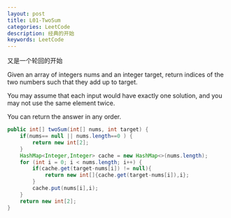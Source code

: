 ```yaml
---
layout: post
title: L01-TwoSum
categories: LeetCode
description: 经典的开始
keywords: LeetCode
---  
```


 又是一个轮回的开始

Given an array of integers nums and an integer target, return indices of the two numbers such that they add up to target.   

You may assume that each input would have exactly one solution, and you may not use the same element twice.   

You can return the answer in any order.


~~~java
public int[] twoSum(int[] nums, int target) {
    if(nums== null || nums.length==0 ) {
        return new int[2];
    }
    HashMap<Integer,Integer> cache = new HashMap<>(nums.length);
    for (int i = 0; i < nums.length; i++) {
        if(cache.get(target-nums[i]) != null){
            return new int[]{cache.get(target-nums[i]),i};
        }
        cache.put(nums[i],i);
    }
    return new int[2];
}
~~~